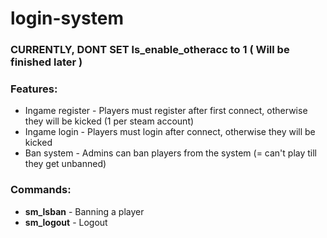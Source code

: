 # login-system
### CURRENTLY, DONT SET ls_enable_otheracc to 1 ( Will be finished later )
### Features:
* Ingame register - Players must register after first connect, otherwise they will be kicked (1 per steam account)
* Ingame login - Players must login after connect, otherwise they will be kicked
* Ban system - Admins can ban players from the system (= can't play till they get unbanned)

### Commands:
* **sm_lsban** - Banning a player
* **sm_logout** - Logout
